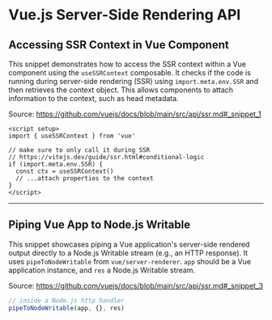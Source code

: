 # Vue.js Server-Side Rendering API

## Accessing SSR Context in Vue Component

This snippet demonstrates how to access the SSR context within a Vue component using the `useSSRContext` composable. It checks if the code is running during server-side rendering (SSR) using `import.meta.env.SSR` and then retrieves the context object. This allows components to attach information to the context, such as head metadata.

Source: https://github.com/vuejs/docs/blob/main/src/api/ssr.md#_snippet_1

```vue
<script setup>
import { useSSRContext } from 'vue'

// make sure to only call it during SSR
// https://vitejs.dev/guide/ssr.html#conditional-logic
if (import.meta.env.SSR) {
  const ctx = useSSRContext()
  // ...attach properties to the context
}
</script>
```

---

## Piping Vue App to Node.js Writable

This snippet showcases piping a Vue application's server-side rendered output directly to a Node.js Writable stream (e.g., an HTTP response). It uses `pipeToNodeWritable` from `vue/server-renderer`. `app` should be a Vue application instance, and `res` a Node.js Writable stream.

Source: https://github.com/vuejs/docs/blob/main/src/api/ssr.md#_snippet_3

```javascript
// inside a Node.js http handler
pipeToNodeWritable(app, {}, res)
```
